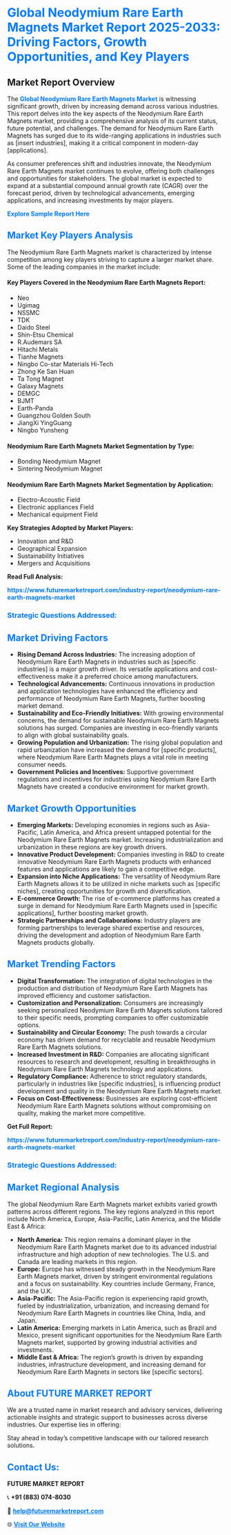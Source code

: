 <h1 style="color: #007BFF;">Global Neodymium Rare Earth Magnets Market Report 2025-2033: Driving Factors, Growth Opportunities, and Key Players</h1>

<section id="overview">
<h2>Market Report Overview</h2>
<p>The <a href="https://www.futuremarketreport.com/industry-report/neodymium-rare-earth-magnets-market" style="color: #007BFF; text-decoration: none;"><strong>Global Neodymium Rare Earth Magnets Market</strong></a> is witnessing significant growth, driven by increasing demand across various industries. This report delves into the key aspects of the Neodymium Rare Earth Magnets market, providing a comprehensive analysis of its current status, future potential, and challenges. The demand for Neodymium Rare Earth Magnets has surged due to its wide-ranging applications in industries such as [insert industries], making it a critical component in modern-day [applications].</p>
<p>As consumer preferences shift and industries innovate, the Neodymium Rare Earth Magnets market continues to evolve, offering both challenges and opportunities for stakeholders. The global market is expected to expand at a substantial compound annual growth rate (CAGR) over the forecast period, driven by technological advancements, emerging applications, and increasing investments by major players.</p>
</section>

<section id="overview">
<p><a href="https://www.futuremarketreport.com/request-sample/reportId=88729" style="color: #007BFF; text-decoration: none;"><strong>Explore Sample Report Here</strong></a></p>
</section>

<section id="key-players">
<h2 style="color: #007BFF;">Market Key Players Analysis</h2>
<p>The Neodymium Rare Earth Magnets market is characterized by intense competition among key players striving to capture a larger market share. Some of the leading companies in the market include:</p>
<h4>Key Players Covered in the Neodymium Rare Earth Magnets Report:</h4>
<ul><li>Neo</li><li>Ugimag</li><li>NSSMC</li><li>TDK</li><li>Daido Steel</li><li>Shin-Etsu Chemical</li><li>R.Audemars SA</li><li>Hitachi Metals</li><li>Tianhe Magnets</li><li>Ningbo Co-star Materials Hi-Tech</li><li>Zhong Ke San Huan</li><li>Ta Tong Magnet</li><li>Galaxy Magnets</li><li>DEMGC</li><li>BJMT</li><li>Earth-Panda</li><li>Guangzhou Golden South</li><li>JiangXi YingGuang</li><li>Ningbo Yunsheng</li></ul>
<h4>Neodymium Rare Earth Magnets Market Segmentation by Type:</h4>
<ul><li>Bonding Neodymium Magnet</li><li>Sintering Neodymium Magnet</li></ul>

<h4>Neodymium Rare Earth Magnets Market Segmentation by Application:</h4>
<ul><li>Electro-Acoustic Field</li><li>Electronic appliances Field</li><li>Mechanical equipment Field</li></ul>
<p><strong>Key Strategies Adopted by Market Players:</strong></p>
<ul>
<li>Innovation and R&D</li>
<li>Geographical Expansion</li>
<li>Sustainability Initiatives</li>
<li>Mergers and Acquisitions</li>
</ul>
</section>

<section>
<p><strong>Read Full Analysis: </strong></p><a href="https://www.futuremarketreport.com/industry-report/neodymium-rare-earth-magnets-market" style="color: #007BFF; text-decoration: none;"><strong>https://www.futuremarketreport.com/industry-report/neodymium-rare-earth-magnets-market</strong></a>
<h3 style="color: #007BFF;">Strategic Questions Addressed:</h3>
</section>

<section id="driving-factors">
<h2 style="color: #007BFF;">Market Driving Factors</h2>
<ul>
<li><strong>Rising Demand Across Industries:</strong> The increasing adoption of Neodymium Rare Earth Magnets in industries such as [specific industries] is a major growth driver. Its versatile applications and cost-effectiveness make it a preferred choice among manufacturers.</li>
<li><strong>Technological Advancements:</strong> Continuous innovations in production and application technologies have enhanced the efficiency and performance of Neodymium Rare Earth Magnets, further boosting market demand.</li>
<li><strong>Sustainability and Eco-Friendly Initiatives:</strong> With growing environmental concerns, the demand for sustainable Neodymium Rare Earth Magnets solutions has surged. Companies are investing in eco-friendly variants to align with global sustainability goals.</li>
<li><strong>Growing Population and Urbanization:</strong> The rising global population and rapid urbanization have increased the demand for [specific products], where Neodymium Rare Earth Magnets plays a vital role in meeting consumer needs.</li>
<li><strong>Government Policies and Incentives:</strong> Supportive government regulations and incentives for industries using Neodymium Rare Earth Magnets have created a conducive environment for market growth.</li>
</ul>
</section>

<section id="growth-opportunities">
<h2 style="color: #007BFF;">Market Growth Opportunities</h2>
<ul>
<li><strong>Emerging Markets:</strong> Developing economies in regions such as Asia-Pacific, Latin America, and Africa present untapped potential for the Neodymium Rare Earth Magnets market. Increasing industrialization and urbanization in these regions are key growth drivers.</li>
<li><strong>Innovative Product Development:</strong> Companies investing in R&D to create innovative Neodymium Rare Earth Magnets products with enhanced features and applications are likely to gain a competitive edge.</li>
<li><strong>Expansion into Niche Applications:</strong> The versatility of Neodymium Rare Earth Magnets allows it to be utilized in niche markets such as [specific niches], creating opportunities for growth and diversification.</li>
<li><strong>E-commerce Growth:</strong> The rise of e-commerce platforms has created a surge in demand for Neodymium Rare Earth Magnets used in [specific applications], further boosting market growth.</li>
<li><strong>Strategic Partnerships and Collaborations:</strong> Industry players are forming partnerships to leverage shared expertise and resources, driving the development and adoption of Neodymium Rare Earth Magnets products globally.</li>
</ul>
</section>

<section id="trending-factors">
<h2 style="color: #007BFF;">Market Trending Factors</h2>
<ul>
<li><strong>Digital Transformation:</strong> The integration of digital technologies in the production and distribution of Neodymium Rare Earth Magnets has improved efficiency and customer satisfaction.</li>
<li><strong>Customization and Personalization:</strong> Consumers are increasingly seeking personalized Neodymium Rare Earth Magnets solutions tailored to their specific needs, prompting companies to offer customizable options.</li>
<li><strong>Sustainability and Circular Economy:</strong> The push towards a circular economy has driven demand for recyclable and reusable Neodymium Rare Earth Magnets solutions.</li>
<li><strong>Increased Investment in R&D:</strong> Companies are allocating significant resources to research and development, resulting in breakthroughs in Neodymium Rare Earth Magnets technology and applications.</li>
<li><strong>Regulatory Compliance:</strong> Adherence to strict regulatory standards, particularly in industries like [specific industries], is influencing product development and quality in the Neodymium Rare Earth Magnets market.</li>
<li><strong>Focus on Cost-Effectiveness:</strong> Businesses are exploring cost-efficient Neodymium Rare Earth Magnets solutions without compromising on quality, making the market more competitive.</li>
</ul>
</section>

<section>
<p><strong>Get Full Report: </strong></p><a href="https://www.futuremarketreport.com/industry-report/neodymium-rare-earth-magnets-market" style="color: #007BFF; text-decoration: none;"><strong>https://www.futuremarketreport.com/industry-report/neodymium-rare-earth-magnets-market</strong></a>
<h3 style="color: #007BFF;">Strategic Questions Addressed:</h3>
</section>


<section id="regional-analysis">
<h2 style="color: #007BFF;">Market Regional Analysis</h2>
<p>The global Neodymium Rare Earth Magnets market exhibits varied growth patterns across different regions. The key regions analyzed in this report include North America, Europe, Asia-Pacific, Latin America, and the Middle East & Africa:</p>
<ul>
<li><strong>North America:</strong> This region remains a dominant player in the Neodymium Rare Earth Magnets market due to its advanced industrial infrastructure and high adoption of new technologies. The U.S. and Canada are leading markets in this region.</li>
<li><strong>Europe:</strong> Europe has witnessed steady growth in the Neodymium Rare Earth Magnets market, driven by stringent environmental regulations and a focus on sustainability. Key countries include Germany, France, and the U.K.</li>
<li><strong>Asia-Pacific:</strong> The Asia-Pacific region is experiencing rapid growth, fueled by industrialization, urbanization, and increasing demand for Neodymium Rare Earth Magnets in countries like China, India, and Japan.</li>
<li><strong>Latin America:</strong> Emerging markets in Latin America, such as Brazil and Mexico, present significant opportunities for the Neodymium Rare Earth Magnets market, supported by growing industrial activities and investments.</li>
<li><strong>Middle East & Africa:</strong> The region’s growth is driven by expanding industries, infrastructure development, and increasing demand for Neodymium Rare Earth Magnets in sectors like [specific sectors].</li>
</ul>
</section>

<footer>
<h2 style="color: #007BFF;">About FUTURE MARKET REPORT</h2>
<p>We are a trusted name in market research and advisory services, delivering actionable insights and strategic support to businesses across diverse industries. Our expertise lies in offering:</p>

<p>Stay ahead in today’s competitive landscape with our tailored research solutions.</p>

<h2 style="color: #007BFF;">Contact Us:</h2>
<p><strong>FUTURE MARKET REPORT</strong></p>
<p>📞 <strong>+91 (883) 074-8030</strong></p>
<p>📧 <strong><a href="mailto:help@futuremarketreport.com" style="color: #007BFF;">help@futuremarketreport.com</a></strong></p>
<p>🌐 <strong><a href="https://www.futuremarketreport.com/" style="color: #007BFF;">Visit Our Website</a></strong></p>
</footer>